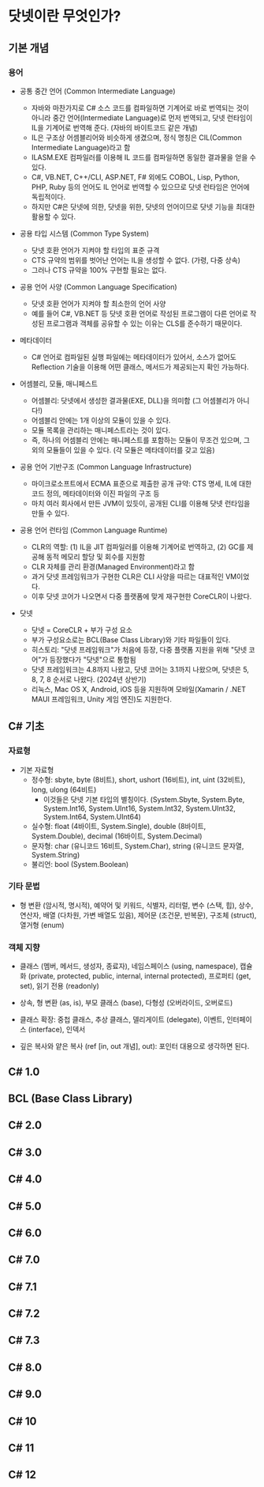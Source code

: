 # 닷넷이란 무엇인가?

## 기본 개념

### 용어

* 공통 중간 언어 (Common Intermediate Language)
  - 자바와 마찬가지로 C# 소스 코드를 컴파일하면 기계어로 바로 번역되는 것이 아니라 중간 언어(Intermediate Language)로 먼저 번역되고, 닷넷 런타임이 IL을 기계어로 번역해 준다. (자바의 바이트코드 같은 개념)
  - IL은 구조상 어셈블리어와 비슷하게 생겼으며, 정식 명칭은 CIL(Common Intermediate Language)라고 함
  - ILASM.EXE 컴파일러를 이용해 IL 코드를 컴파일하면 동일한 결과물을 얻을 수 있다.
  - C#, VB.NET, C++/CLI, ASP.NET, F# 외에도 COBOL, Lisp, Python, PHP, Ruby 등의 언어도 IL 언어로 번역할 수 있으므로 닷넷 런타임은 언어에 독립적이다.
  - 하지만 C#은 닷넷에 의한, 닷넷을 위한, 닷넷의 언어이므로 닷넷 기능을 최대한 활용할 수 있다.
 
* 공용 타입 시스템 (Common Type System)
  - 닷넷 호환 언어가 지켜야 할 타입의 표준 규격
  - CTS 규약의 범위를 벗어난 언어는 IL을 생성할 수 없다. (가령, 다중 상속)
  - 그러나 CTS 규약을 100% 구현할 필요는 없다.
 
* 공용 언어 사양 (Common Language Specification)
  - 닷넷 호환 언어가 지켜야 할 최소한의 언어 사양
  - 예를 들어 C#, VB.NET 등 닷넷 호환 언어로 작성된 프로그램이 다른 언어로 작성된 프로그램과 객체를 공유할 수 있는 이유는 CLS를 준수하기 때문이다.
 
* 메타데이터
  - C# 언어로 컴파일된 실행 파일에는 메타데이터가 있어서, 소스가 없어도 Reflection 기술을 이용해 어떤 클래스, 메서드가 제공되는지 확인 가능하다.
 
* 어셈블리, 모듈, 매니페스트
  - 어셈블리: 닷넷에서 생성한 결과물(EXE, DLL)을 의미함 (그 어셈블리가 아니다!)
  - 어셈블리 안에는 1개 이상의 모듈이 있을 수 있다.
  - 모듈 목록을 관리하는 매니페스트라는 것이 있다.
  - 즉, 하나의 어셈블리 안에는 매니페스트를 포함하는 모듈이 무조건 있으며, 그 외의 모듈들이 있을 수 있다. (각 모듈은 메타데이터를 갖고 있음)
 
* 공용 언어 기반구조 (Common Language Infrastructure)
  - 마이크로소프트에서 ECMA 표준으로 제출한 공개 규약: CTS 명세, IL에 대한 코드 정의, 메타데이터와 이진 파일의 구조 등
  - 마치 여러 회사에서 만든 JVM이 있듯이, 공개된 CLI를 이용해 닷넷 런타임을 만들 수 있다.
 
* 공용 언어 런타임 (Common Language Runtime)
  - CLR의 역할: (1) IL을 JIT 컴파일러를 이용해 기계어로 번역하고, (2) GC를 제공해 동적 메모리 할당 및 회수를 지원함
  - CLR 자체를 관리 환경(Managed Environment)라고 함
  - 과거 닷넷 프레임워크가 구현한 CLR은 CLI 사양을 따르는 대표적인 VM이었다.
  - 이후 닷넷 코어가 나오면서 다중 플랫폼에 맞게 재구현한 CoreCLR이 나왔다.
 
* 닷넷
  - 닷넷 = CoreCLR + 부가 구성 요소
  - 부가 구성요소로는 BCL(Base Class Library)와 기타 파일들이 있다.
  - 히스토리: "닷넷 프레임워크"가 처음에 등장, 다중 플랫폼 지원을 위해 "닷넷 코어"가 등장했다가 "닷넷"으로 통합됨
  - 닷넷 프레임워크는 4.8까지 나왔고, 닷넷 코어는 3.1까지 나왔으며, 닷넷은 5, 8, 7, 8 순서로 나왔다. (2024년 상반기)
  - 리눅스, Mac OS X, Android, iOS 등을 지원하며 모바일(Xamarin / .NET MAUI 프레임워크, Unity 게임 엔진)도 지원한다.

## C# 기초

### 자료형

* 기본 자료형
  - 정수형: sbyte, byte (8비트), short, ushort (16비트), int, uint (32비트), long, ulong (64비트)
    * 이것들은 닷넷 기본 타입의 별칭이다. (System.Sbyte, System.Byte, System.Int16, System.UInt16, System.Int32, System.UInt32, System.Int64, System.UInt64)
  - 실수형: float (4바이트, System.Single), double (8바이트, System.Double), decimal (16바이트, System.Decimal)
  - 문자형: char (유니코드 16비트, System.Char), string (유니코드 문자열, System.String)
  - 불리언: bool (System.Boolean)

### 기타 문법

* 형 변환 (암시적, 명시적), 예약어 및 키워드, 식별자, 리터럴, 변수 (스택, 힙), 상수, 연산자, 배열 (다차원, 가변 배열도 있음), 제어문 (조건문, 반복문), 구조체 (struct), 열거형 (enum)

### 객체 지향

* 클래스 (멤버, 메서드, 생성자, 종료자), 네임스페이스 (using, namespace), 캡슐화 (private, protected, public, internal, internal protected), 프로퍼티 (get, set), 읽기 전용 (readonly)

* 상속, 형 변환 (as, is), 부모 클래스 (base), 다형성 (오버라이드, 오버로드)

* 클래스 확장: 중첩 클래스, 추상 클래스, 델리게이트 (delegate), 이벤트, 인터페이스 (interface), 인덱서

* 깊은 복사와 얕은 복사 (ref [in, out 개념], out): 포인터 대용으로 생각하면 된다.

## C# 1.0

## BCL (Base Class Library)

## C# 2.0

## C# 3.0

## C# 4.0

## C# 5.0

## C# 6.0

## C# 7.0

## C# 7.1

## C# 7.2

## C# 7.3

## C# 8.0

## C# 9.0

## C# 10

## C# 11

## C# 12
